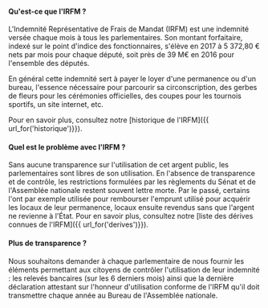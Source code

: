 #### Qu'est-ce que l'IRFM ?

L'Indemnité Représentative de Frais de Mandat (IRFM) est une indemnité versée chaque mois à tous les parlementaires. Son montant forfaitaire, indexé sur le point d'indice des fonctionnaires, s'élève en 2017 à 5 372,80 € nets par mois pour chaque député, soit près de 39 M€ en 2016 pour l'ensemble des députés.

En général cette indemnité sert à payer le loyer d'une permanence ou d'un bureau, l'essence nécessaire pour parcourir sa circonscription, des gerbes de fleurs pour les cérémonies officielles, des coupes pour les tournois sportifs, un site internet, etc.

Pour en savoir plus, consultez notre [historique de l'IRFM]({{ url_for('historique')}}).

#### Quel est le problème avec l'IRFM ?

Sans aucune transparence sur l'utilisation de cet argent public, les parlementaires sont libres de son utilisation. En l'absence de transparence et de contrôle, les restrictions formulées par les règlements du Sénat et de l'Assemblée nationale restent souvent lettre morte. Par le passé, certains l'ont par exemple utilisée pour rembourser l'emprunt utilisé pour acquérir les locaux de leur permanence, locaux ensuite revendus sans que l'argent ne revienne à l'État. Pour en savoir plus, consultez notre [liste des dérives connues de l'IRFM]({{ url_for('derives')}}).

#### Plus de transparence ?

Nous souhaitons demander à chaque parlementaire de nous fournir les éléments permettant aux citoyens de contrôler l'utilisation de leur indemnité : les relevés bancaires (sur les 6 derniers mois) ainsi que la dernière déclaration attestant sur l'honneur d'utilisation conforme de l'IRFM qu'il doit transmettre chaque année au Bureau de l'Assemblée nationale.

